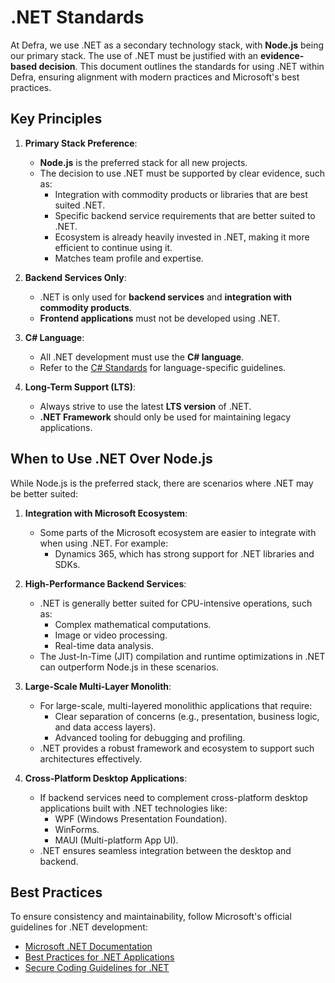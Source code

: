 # .NET Standards

At Defra, we use .NET as a secondary technology stack, with **Node.js** being our primary stack. The use of .NET must be justified with an **evidence-based decision**. This document outlines the standards for using .NET within Defra, ensuring alignment with modern practices and Microsoft's best practices.

## Key Principles

1. **Primary Stack Preference**:
   - **Node.js** is the preferred stack for all new projects.
   - The decision to use .NET must be supported by clear evidence, such as:
     - Integration with commodity products or libraries that are best suited .NET.
     - Specific backend service requirements that are better suited to .NET.
     - Ecosystem is already heavily invested in .NET, making it more efficient to continue using it.
     - Matches team profile and expertise.

2. **Backend Services Only**:
   - .NET is only used for **backend services** and **integration with commodity products**.
   - **Frontend applications** must not be developed using .NET.

3. **C# Language**:
   - All .NET development must use the **C# language**.
   - Refer to the [C# Standards](csharp_coding_standards.md) for language-specific guidelines.

4. **Long-Term Support (LTS)**:
   - Always strive to use the latest **LTS version** of .NET.
   - **.NET Framework** should only be used for maintaining legacy applications.

## When to Use .NET Over Node.js

While Node.js is the preferred stack, there are scenarios where .NET may be better suited:

1. **Integration with Microsoft Ecosystem**:
   - Some parts of the Microsoft ecosystem are easier to integrate with when using .NET. For example:
     - Dynamics 365, which has strong support for .NET libraries and SDKs.

2. **High-Performance Backend Services**:
   - .NET is generally better suited for CPU-intensive operations, such as:
     - Complex mathematical computations.
     - Image or video processing.
     - Real-time data analysis.
   - The Just-In-Time (JIT) compilation and runtime optimizations in .NET can outperform Node.js in these scenarios.

3. **Large-Scale Multi-Layer Monolith**:
   - For large-scale, multi-layered monolithic applications that require:
     - Clear separation of concerns (e.g., presentation, business logic, and data access layers).
     - Advanced tooling for debugging and profiling.
   - .NET provides a robust framework and ecosystem to support such architectures effectively.

4. **Cross-Platform Desktop Applications**:
   - If backend services need to complement cross-platform desktop applications built with .NET technologies like:
     - WPF (Windows Presentation Foundation).
     - WinForms.
     - MAUI (Multi-platform App UI).
   - .NET ensures seamless integration between the desktop and backend.

## Best Practices

To ensure consistency and maintainability, follow Microsoft's official guidelines for .NET development:
- [Microsoft .NET Documentation](https://learn.microsoft.com/en-us/dotnet/)
- [Best Practices for .NET Applications](https://learn.microsoft.com/en-us/dotnet/architecture/modern-web-apps-azure/)
- [Secure Coding Guidelines for .NET](https://learn.microsoft.com/en-us/dotnet/standard/security/secure-coding-guidelines)
